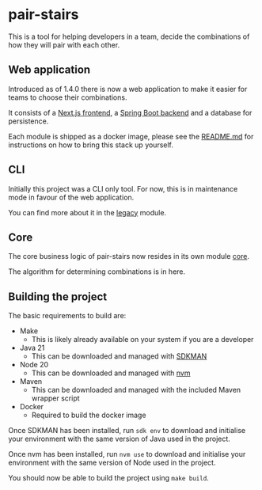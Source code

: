 # pair-stairs

This is a tool for helping developers in a team, decide the combinations of how they will pair with each other.

## Web application

Introduced as of 1.4.0 there is now a web application to make it easier for teams to choose their combinations.

It consists of a [Next.js frontend](frontend), a [Spring Boot backend](backend/README.md) and a database for
persistence.

Each module is shipped as a docker image, please see the [README.md](docker/README.md)
for instructions on how to bring this stack up yourself.

## CLI

Initially this project was a CLI only tool. For now, this is in maintenance mode in favour of the web application.

You can find more about it in the [legacy](legacy/README.md) module.

## Core

The core business logic of pair-stairs now resides in its own module [core](core/README.md).

The algorithm for determining combinations is in here.

## Building the project

The basic requirements to build are:

- Make
  - This is likely already available on your system if you are a developer
- Java 21
  - This can be downloaded and managed with [SDKMAN](https://sdkman.io/install)
- Node 20
  - This can be downloaded and managed with [nvm](https://github.com/nvm-sh/nvm?tab=readme-ov-file#installing-and-updating)
- Maven
  - This can be downloaded and managed with the included Maven wrapper script
- Docker
  - Required to build the docker image

Once SDKMAN has been installed, run `sdk env` to download and initialise your environment with the same
version of Java used in the project.

Once nvm has been installed, run `nvm use` to download and initialise your environment with the same
version of Node used in the project.

You should now be able to build the project using `make build`.